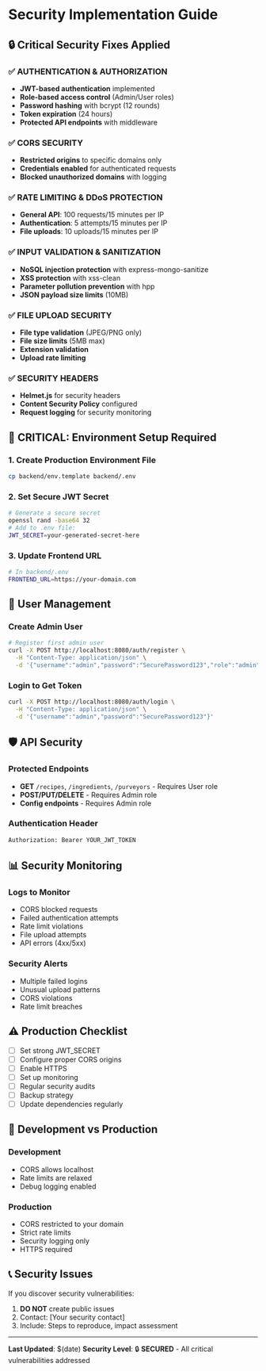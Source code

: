 # Security Implementation Guide

## 🔒 Critical Security Fixes Applied

### ✅ **AUTHENTICATION & AUTHORIZATION**
- **JWT-based authentication** implemented
- **Role-based access control** (Admin/User roles)
- **Password hashing** with bcrypt (12 rounds)
- **Token expiration** (24 hours)
- **Protected API endpoints** with middleware

### ✅ **CORS SECURITY**
- **Restricted origins** to specific domains only
- **Credentials enabled** for authenticated requests
- **Blocked unauthorized domains** with logging

### ✅ **RATE LIMITING & DDoS PROTECTION**
- **General API**: 100 requests/15 minutes per IP
- **Authentication**: 5 attempts/15 minutes per IP
- **File uploads**: 10 uploads/15 minutes per IP

### ✅ **INPUT VALIDATION & SANITIZATION**
- **NoSQL injection protection** with express-mongo-sanitize
- **XSS protection** with xss-clean
- **Parameter pollution prevention** with hpp
- **JSON payload size limits** (10MB)

### ✅ **FILE UPLOAD SECURITY**
- **File type validation** (JPEG/PNG only)
- **File size limits** (5MB max)
- **Extension validation**
- **Upload rate limiting**

### ✅ **SECURITY HEADERS**
- **Helmet.js** for security headers
- **Content Security Policy** configured
- **Request logging** for security monitoring

## 🚨 **CRITICAL: Environment Setup Required**

### 1. **Create Production Environment File**
```bash
cp backend/env.template backend/.env
```

### 2. **Set Secure JWT Secret**
```bash
# Generate a secure secret
openssl rand -base64 32
# Add to .env file:
JWT_SECRET=your-generated-secret-here
```

### 3. **Update Frontend URL**
```bash
# In backend/.env
FRONTEND_URL=https://your-domain.com
```

## 🔐 **User Management**

### **Create Admin User**
```bash
# Register first admin user
curl -X POST http://localhost:8080/auth/register \
  -H "Content-Type: application/json" \
  -d '{"username":"admin","password":"SecurePassword123","role":"admin"}'
```

### **Login to Get Token**
```bash
curl -X POST http://localhost:8080/auth/login \
  -H "Content-Type: application/json" \
  -d '{"username":"admin","password":"SecurePassword123"}'
```

## 🛡️ **API Security**

### **Protected Endpoints**
- **GET** `/recipes`, `/ingredients`, `/purveyors` - Requires User role
- **POST/PUT/DELETE** - Requires Admin role
- **Config endpoints** - Requires Admin role

### **Authentication Header**
```bash
Authorization: Bearer YOUR_JWT_TOKEN
```

## 📊 **Security Monitoring**

### **Logs to Monitor**
- CORS blocked requests
- Failed authentication attempts
- Rate limit violations
- File upload attempts
- API errors (4xx/5xx)

### **Security Alerts**
- Multiple failed logins
- Unusual upload patterns
- CORS violations
- Rate limit breaches

## ⚠️ **Production Checklist**

- [ ] Set strong JWT_SECRET
- [ ] Configure proper CORS origins
- [ ] Enable HTTPS
- [ ] Set up monitoring
- [ ] Regular security audits
- [ ] Backup strategy
- [ ] Update dependencies regularly

## 🔧 **Development vs Production**

### **Development**
- CORS allows localhost
- Rate limits are relaxed
- Debug logging enabled

### **Production**
- CORS restricted to your domain
- Strict rate limits
- Security logging only
- HTTPS required

## 📞 **Security Issues**

If you discover security vulnerabilities:
1. **DO NOT** create public issues
2. Contact: [Your security contact]
3. Include: Steps to reproduce, impact assessment

---

**Last Updated**: $(date)
**Security Level**: 🔒 **SECURED** - All critical vulnerabilities addressed
